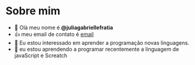# Sobre mim
- 👋 Olà meu nome é **@juliagabriellefratia**
- :+1: meu email de contato é [email](julia.leopoldo@escola.pr.gov.br)
- 👀 Eu estou interessado em aprender a programação novas linguagens.
- 🌱 eu estou aprendendo a programar recentemente a linguagem de javaScript e Screatch


<!---
juliagabriellefratia/juliagabriellefratia is a ✨ special ✨ repository because its `README.md` (this file) appears on your GitHub profile.
You can click the Preview link to take a look at your changes.
--->
